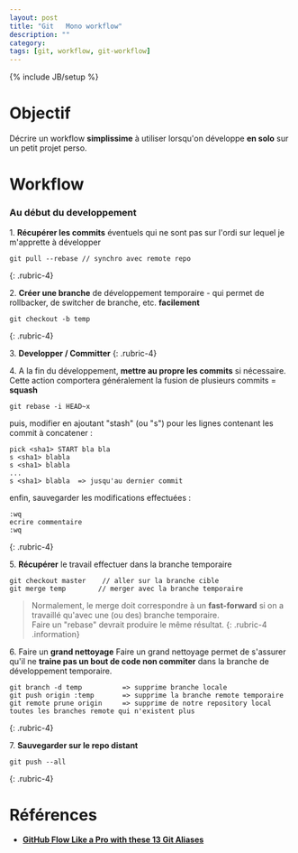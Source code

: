 ```yaml
---
layout: post
title: "Git   Mono workflow"
description: ""
category: 
tags: [git, workflow, git-workflow]
---
```

{% include JB/setup %}

# Objectif
Décrire un workflow **simplissime** à utiliser lorsqu'on développe **en solo** sur un petit projet perso.

# Workflow

### Au début du developpement

1\. **Récupérer les commits** éventuels qui ne sont pas sur l'ordi sur lequel je m'apprette  à développer

    git pull --rebase // synchro avec remote repo
{: .rubric-4} 


2\. **Créer une branche** de développement temporaire - qui permet de rollbacker, de switcher de branche, etc. **facilement**

    git checkout -b temp
{: .rubric-4} 


3\. **Developper / Committer** 
{: .rubric-4}
 

4\. A la fin du développement, **mettre au propre les commits** si nécessaire.  
Cette action comportera généralement la fusion de plusieurs commits = **squash**

    git rebase -i HEAD~x

puis, modifier en ajoutant "stash" (ou "s") pour les lignes contenant les commit à concatener :

    pick <sha1> START bla bla
    s <sha1> blabla
    s <sha1> blabla
    ...
    s <sha1> blabla  => jusqu'au dernier commit
        
enfin, sauvegarder les modifications effectuées :        
  
    :wq
    ecrire commentaire
    :wq
{: .rubric-4} 


5\. **Récupérer** le travail effectuer dans la branche temporaire

    git checkout master    // aller sur la branche cible
    git merge temp        // merger avec la branche temporaire

>Normalement, le merge doit correspondre à un **fast-forward** si on a travaillé qu'avec une (ou des) branche temporaire.  
Faire un "rebase" devrait produire le même résultat.
{: .rubric-4 .information}


6\. Faire un **grand nettoyage**
Faire un grand nettoyage permet de s'assurer qu'il ne **traine pas un bout de code non commiter** dans la branche de développement temporaire.

    git branch -d temp          => supprime branche locale
    git push origin :temp       => supprime la branche remote temporaire
    git remote prune origin     => supprime de notre repository local toutes les branches remote qui n'existent plus
{: .rubric-4} 

7\. **Sauvegarder sur le repo distant**

    git push --all
{: .rubric-4} 


# Références
  
  * **[GitHub Flow Like a Pro with these 13 Git Aliases](http://haacked.com/archive/2014/07/28/github-flow-aliases/)**